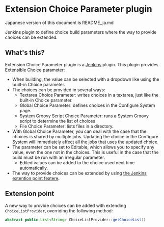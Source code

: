 Extension Choice Parameter plugin
=================================

Japanese version of this document is README_ja.md

Jenkins plugin to define choice build parameters where the way to provide choices can be extended.

What's this?
------------

Extension Choice Parameter plugin is a [Jenkins](http://jenkins-ci.org/) plugin.
This plugin provides Extensible Choice parameter:

* When building, the value can be selected with a dropdown like using the built-in Choice parameter.
* The choices can be provided in several ways:
	* Textarea Choice Parameter: writes choices in a textarea, just like the built-in Choice parameter.
	* Global Choice Parameter: defines choices in the Configure System page.
	* System Groovy Script Choice Parameter: runs a System Groovy script to determine the list of choices
	* File Choice Parameter: lists files in a directory.
* With Global Choice Parameter, you can deal with the case that the choices is shared by multiple jobs. Updating the choice in the Configure System will immediately affect all the jobs that uses the updated choice.
* The parameter can be set to Editable, which allows you to specify any value, even the one not in the choices. This is useful in the case that the build must be run with an irregular parameter.
	*  Edited values can be added to the choice used next time automatically.
* The way to provide choices can be extended by using [the Jenkins extention point featere](https://jenkins.io/doc/developer/extensions/).

Extension point
---------------

A new way to provide choices can be added with extending `ChoiceListProvider`, overriding the following method:

```java
abstract public List<String> ChoiceListProvider::getChoiceList()
```

